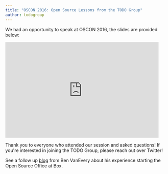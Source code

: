 ```yaml
---
title: "OSCON 2016: Open Source Lessons from the TODO Group"
author: todogroup
---
```


We had an opportunity to speak at OSCON 2016, the slides are provided below:

<iframe src="https://docs.google.com/presentation/d/1ogAylXRRnq-uHbYeyYc0SDSrDlalyuXTYURiy69wi5k/embed?start=false&loop=false&delayms=30000" frameborder="0" width="480" height="299" allowfullscreen="true" mozallowfullscreen="true" webkitallowfullscreen="true"></iframe>

Thank you to everyone who attended our session and asked questions! If you're
interested in joining the TODO Group, please reach out over Twitter!

See a follow up [blog](http://www.ingeniousmalarkey.com/2016/05/starting-open-source-office-within-your.html) from Ben VanEvery about his experience starting the Open Source Office at Box.

